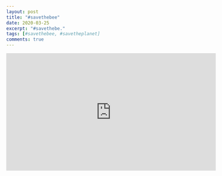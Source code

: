 ```yaml
---
layout: post
title: "#savethebee"
date: 2020-03-25
excerpt: "#savethebe."
tags: [#savethebee, #savetheplanet]
comments: true
---
```


<iframe width="560" height="315" src="https://www.youtube.com/embed/pyLTOI8CS-M" frameborder="0" allow="accelerometer; autoplay; encrypted-media; gyroscope; picture-in-picture" allowfullscreen></iframe>